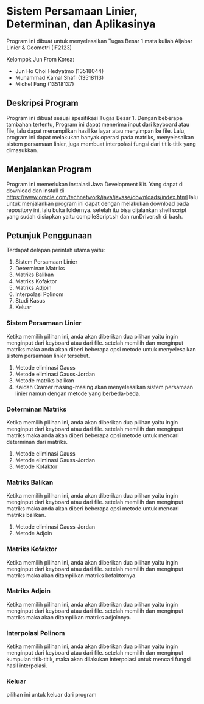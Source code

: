 # Sistem Persamaan Linier, Determinan, dan Aplikasinya
Program ini dibuat untuk menyelesaikan Tugas Besar 1 mata kuliah Aljabar Linier & Geometri (IF2123)

Kelompok Jun From Korea:
- Jun Ho Choi Hedyatmo (13518044)
- Muhammad Kamal Shafi (13518113)
- Michel Fang          (13518137)


## Deskripsi Program
Program ini dibuat sesuai spesifikasi Tugas Besar 1. Dengan beberapa tambahan tertentu, Program ini dapat menerima input dari keyboard atau file, lalu dapat menampilkan hasil ke layar atau menyimpan ke file. Lalu, program ini dapat melakukan banyak operasi pada matriks, menyelesaikan sistem persamaan linier, juga membuat interpolasi fungsi dari titik-titik yang dimasukkan.


## Menjalankan Program
Program ini memerlukan instalasi Java Development Kit. Yang dapat di download dan install di https://www.oracle.com/technetwork/java/javase/downloads/index.html
lalu untuk menjalankan program ini dapat dengan melakukan download pada repository ini, lalu buka foldernya. setelah itu bisa dijalankan shell script yang sudah disiapkan yaitu compileScript.sh dan runDriver.sh di bash.

## Petunjuk Penggunaan
Terdapat delapan perintah utama yaitu:
1. Sistem Persamaan Linier
2. Determinan Matriks
3. Matriks Balikan
4. Matriks Kofaktor
5. Matriks Adjoin
6. Interpolasi Polinom
7. Studi Kasus
8. Keluar

### Sistem Persamaan Linier
Ketika memilih pilihan ini, anda akan diberikan dua pilihan yaitu ingin menginput dari keyboard atau dari file. setelah memilih dan menginput matriks maka anda akan diberi beberapa opsi metode untuk menyelesaikan sistem persamaan linier tersebut.
1. Metode eliminasi Gauss
2. Metode eliminasi Gauss-Jordan
3. Metode matriks balikan
4. Kaidah Cramer
masing-masing akan menyelesaikan sistem persamaan linier namun dengan metode yang berbeda-beda.

### Determinan Matriks
Ketika memilih pilihan ini, anda akan diberikan dua pilihan yaitu ingin menginput dari keyboard atau dari file. setelah memilih dan menginput matriks maka anda akan diberi beberapa opsi metode untuk mencari determinan dari matriks.
1. Metode eliminasi Gauss
2. Metode eliminasi Gauss-Jordan
3. Metode Kofaktor

### Matriks Balikan
Ketika memilih pilihan ini, anda akan diberikan dua pilihan yaitu ingin menginput dari keyboard atau dari file. setelah memilih dan menginput matriks maka anda akan diberi beberapa opsi metode untuk mencari matriks balikan.
1. Metode eliminasi Gauss-Jordan
2. Metode Adjoin

### Matriks Kofaktor
Ketika memilih pilihan ini, anda akan diberikan dua pilihan yaitu ingin menginput dari keyboard atau dari file. setelah memilih dan menginput matriks maka akan ditampilkan matriks kofaktornya.

### Matriks Adjoin
Ketika memilih pilihan ini, anda akan diberikan dua pilihan yaitu ingin menginput dari keyboard atau dari file. setelah memilih dan menginput matriks maka akan ditampilkan matriks adjoinnya.

### Interpolasi Polinom
Ketika memilih pilihan ini, anda akan diberikan dua pilihan yaitu ingin menginput dari keyboard atau dari file. setelah memilih dan menginput kumpulan titik-titik, maka akan dilakukan interpolasi untuk mencari fungsi hasil interpolasi.
### Keluar
pilihan ini untuk keluar dari program

